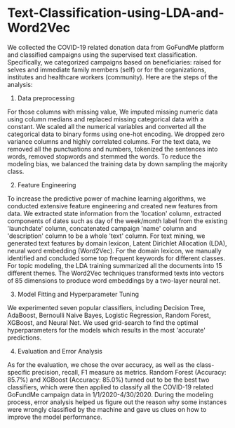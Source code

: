 # Text-Classification-using-LDA-and-Word2Vec

We collected the COVID-19 related donation data from GoFundMe platform and classified campaigns using the supervised text classification. Specifically, we categorized campaigns based on beneficiaries: raised for selves and immediate family members (self) or for the organizations, institutes and healthcare workers (community). Here are the steps of the analysis:  

1. Data preprocessing  

For those columns with missing value, We imputed missing numeric data using column medians and replaced missing categorical data with a constant. We scaled all the numerical variables and converted all the categorical data to binary forms using one-hot encoding. We dropped zero variance columns and highly correlated columns. For the text data, we removed all the punctuations and numbers, tokenized the sentences into words, removed stopwords and stemmed the words. To reduce the modeling bias, we balanced the training data by down sampling the majority class.  

2. Feature Engineering  

To increase the predictive power of machine learning algorithms, we conducted extensive feature engineering and created new features from data. We extracted state information from the 'location' column, extracted components of dates such as day of the week/month label from the existing 'launchdate' column, concatenated campaign 'name' column and 'description' column to be a whole 'text' column. For text mining, we generated text features by domain lexicon, Latent Dirichlet Allocation (LDA), neural word embedding (Word2Vec). For the domain lexicon, we manually identified and concluded some top frequent keywords for different classes. For topic modeling, the LDA training summarized all the documents into 15 different themes. The Word2Vec techniques transformed texts into vectors of 85 dimensions to produce word embeddings by a two-layer neural net.  

3. Model Fitting and Hyperparameter Tuning  

We experimented seven popular classifiers, including Decision Tree, AdaBoost, Bernoulli Naive Bayes, Logistic Regression, Random Forest, XGBoost, and Neural Net. We used grid-search to find the optimal hyperparameters for the models which results in the most 'accurate' predictions.  

4. Evaluation and Error Analysis  

As for the evaluation, we chose the over accuracy, as well as the class-specific precision, recall, F1 measure as metrics. Random Forest (Accuracy: 85.7%) and XGBoost (Accuracy: 85.0%) turned out to be the best two classifiers, which were then applied to classify all the COVID-19 related GoFundMe campaign data in 1/1/2020-4/30/2020. During the modeling process, error analysis helped us figure out the reason why some instances were wrongly classified by the machine and gave us clues on how to improve the model performance.
